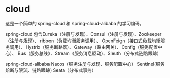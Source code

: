 # cloud
这是一个简单的 spring-cloud 和 spring-cloud-alibaba 的学习编码。

spring-cloud
包含Eureka（注册与发现）、Consul（注册与发现）、Zookeeper（注册与发现）、 ribbon（负载均衡服务调用）、
OpenFeign（接口式负载均衡服务调用）、Hystrix（服务断路器）、Gateway（路由网关）、Config（服务配置中心）、
Bus（服务总线）、Stream（服务消息驱动）、Sleuth（分布式链路跟踪） 

spring-cloud-alibaba 
Nacos（服务注册与发现、服务配置中心） Sentinel(服务熔断与限流、链路跟踪) Seata（分布式事务）
